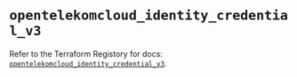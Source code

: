 # `opentelekomcloud_identity_credential_v3`

Refer to the Terraform Registory for docs: [`opentelekomcloud_identity_credential_v3`](https://registry.terraform.io/providers/opentelekomcloud/opentelekomcloud/1.35.5/docs/resources/identity_credential_v3).
